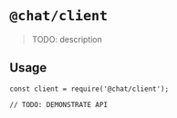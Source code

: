 # `@chat/client`

> TODO: description

## Usage

```
const client = require('@chat/client');

// TODO: DEMONSTRATE API
```
